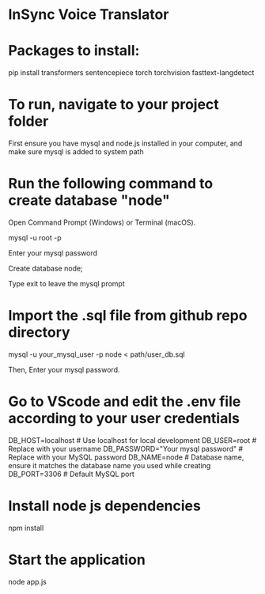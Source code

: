# InSync Voice Translator

# Packages to install:
pip install transformers
sentencepiece
torch torchvision
fasttext-langdetect

# To run, navigate to your project folder

First ensure you have mysql and node.js installed in your computer, and make sure mysql is added to system path

# Run the following command to create database "node"

Open Command Prompt (Windows) or Terminal (macOS).

mysql -u root -p

Enter your mysql password

Create database node;

Type exit to leave the mysql prompt

# Import the .sql file from github repo directory
mysql -u your_mysql_user -p node < path/user_db.sql

Then, Enter your mysql password.  

# Go to VScode and edit the .env file according to your user credentials
DB_HOST=localhost           # Use localhost for local development
DB_USER=root                 # Replace with your username
DB_PASSWORD="Your mysql password"   # Replace with your MySQL password
DB_NAME=node                # Database name, ensure it matches the database name you used while creating
DB_PORT=3306                # Default MySQL port

# Install node js dependencies
npm install          
# Start the application      
node app.js                

